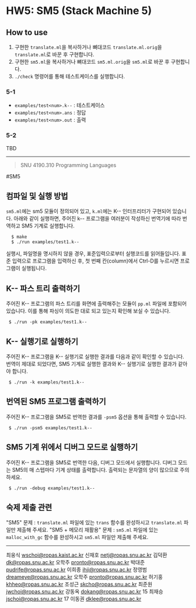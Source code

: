 # HW5: SM5 (Stack Machine 5)
## How to use
1. 구현한 `translate.ml`을 복사하거나 뼈대코드 `translate.ml.orig`을 `translate.ml`로 바꾼 후 구현합니다.
2. 구현한 `sm5.ml`을 복사하거나 뼈대코드 `sm5.ml.orig`을 `sm5.ml`로 바꾼 후 구현합니다.
3. `./check` 명령어를 통해 테스트케이스를 실행합니다.

### 5-1
- `examples/test<num>.k--` : 테스트케이스
- `examples/test<num>.ans` : 정답
- `examples/test<num>.out` : 출력

### 5-2
TBD

---

>SNU 4190.310 Programming Languages

#SM5

## 컴파일 및 실행 방법
`sm5.ml`에는 sm5 모듈이 정의되어 있고, `k.ml`에는 K-- 인터프리터가 구현되어 있습니다.
아래와 같이 실행하면, 주어진 k-- 프로그램을 여러분이 작성하신 번역기에 따라 번역하고 SM5 기계로 실행합니다.
```
  $ make
  $ ./run examples/test1.k--
```

실행시, 파일명을 명시하지 않을 경우, 표준입력으로부터 실행코드를 읽어들입니다.
표준 입력으로 프로그램을 입력하신 후, 첫 번째 칸(column)에서 Ctrl-D를 누르시면 프로그램이 실행됩니다.


## K-- 파스 트리 출력하기

 주어진 K-- 프로그램의 파스 트리를 화면에 출력해주는 모듈이 `pp.ml` 파일에 포함되어 있습니다.
 이를 통해 파싱이 의도한 대로 되고 있는지 확인해 보실 수 있습니다.
```
 $ ./run -pk examples/test1.k--
```

## K-- 실행기로 실행하기

 주어진 K-- 프로그램을 K-- 실행기로 실행한 결과를 다음과 같이 확인할 수 있습니다.
 번역이 제대로 되었다면, SM5 기계로 실행한 결과와 K-- 실행기로 실행한 결과가 같아야 합니다.
```
 $ ./run -k examples/test1.k--
```

## 번역된 SM5 프로그램 출력하기

 주어진 K-- 프로그램을 SM5로 번역한 결과를 `-psm5` 옵션을 통해 출력할 수 있습니다.
```
 $ ./run -psm5 examples/test1.k--
```

## SM5 기계 위에서 디버그 모드로 실행하기

 주어진 K-- 프로그램을 SM5로 번역한 다음, 디버그 모드에서 실행합니다.
 디버그 모드는 SM5의 매 스텝마다 기계 상태를 출력합니다. 출력되는 문자열의 양이 많으므로 주의하세요.
```
 $ ./run -debug examples/test1.k--
```

## 숙제 제출 관련
 "SM5" 문제 : `translate.ml` 파일에 있는 `trans` 함수를 완성하시고 `translate.ml` 파일만 제출해 주세요.
 "SM5 + 메모리 재활용" 문제 : `sm5.ml` 파일에 있는 `malloc_with_gc` 함수를 완성하시고 `sm5.ml` 파일만 제출해 주세요.

---
최웅식 <wschoi@ropas.kaist.ac.kr>
신재호 <netj@ropas.snu.ac.kr>
김덕환 <dk@ropas.snu.ac.kr>
오학주 <pronto@ropas.snu.ac.kr>
박대준 <pudrife@ropas.snu.ac.kr>
이희종 <ihji@ropas.snu.ac.kr>
정영범 <dreameye@ropas.snu.ac.kr>
오학주 <pronto@ropas.snu.ac.kr>
허기홍 <khheo@ropas.snu.ac.kr>
조성근 <skcho@ropas.snu.ac.kr>
최준원 <jwchoi@ropas.snu.ac.kr>
강동옥 <dokang@ropas.snu.ac.kr>
15 최재승 <jschoi@ropas.snu.ac.kr>
17 이동권 <dklee@ropas.snu.ac.kr>


